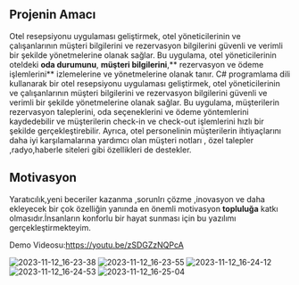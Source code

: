 ## Projenin Amacı 
Otel resepsiyonu uygulaması geliştirmek, otel yöneticilerinin ve çalışanlarının müşteri bilgilerini ve rezervasyon bilgilerini güvenli ve verimli bir şekilde yönetmelerine olanak sağlar. Bu uygulama, otel yöneticilerinin oteldeki **oda durumunu**, **müşteri bilgilerini**,** rezervasyon ve ödeme işlemlerini** izlemelerine ve yönetmelerine olanak tanır.
C# programlama dili kullanarak bir otel resepsiyonu uygulaması geliştirmek, otel yöneticilerinin ve çalışanlarının müşteri bilgilerini ve rezervasyon bilgilerini güvenli ve verimli bir şekilde yönetmelerine olanak sağlar. Bu uygulama, müşterilerin rezervasyon taleplerini, oda seçeneklerini ve ödeme yöntemlerini kaydedebilir ve müşterilerin check-in ve check-out işlemlerini hızlı bir şekilde gerçekleştirebilir. Ayrıca, otel personelinin müşterilerin ihtiyaçlarını daha iyi karşılamalarına yardımcı olan müşteri notları , özel talepler ,radyo,haberle siteleri  gibi özellikleri de destekler.

## Motivasyon
Yaratıcılık,yeni beceriler kazanma ,sorunlrı çözme ,inovasyon  ve daha ekleyecek bir çok özelliğin yanında en önemli  motivasyon **topluluğa** katkı olmasıdır.İnsanların konforlu bir hayat sunması için  bu yazılımı gerçekleştirmekteyim. 




Demo Videosu:https://youtu.be/zSDGZzNQPcA



![2023-11-12_16-23-38](https://github.com/SevimBusraGul78/Otel-kay-t-personel/assets/116757374/ef3f3edb-b4d3-43f5-9851-114ca07dc190)
![2023-11-12_16-23-55](https://github.com/SevimBusraGul78/Otel-kay-t-personel/assets/116757374/2fb7f49b-46c0-4787-8875-76fbf36e49de)
![2023-11-12_16-24-12](https://github.com/SevimBusraGul78/Otel-kay-t-personel/assets/116757374/201142ce-c822-40cb-a05a-2f8b1d981dc3)
![2023-11-12_16-24-53](https://github.com/SevimBusraGul78/Otel-kay-t-personel/assets/116757374/9ebb14b6-9771-49c5-9904-c0aa1c310852)
![2023-11-12_16-25-04](https://github.com/SevimBusraGul78/Otel-kay-t-personel/assets/116757374/c2c33b70-bda4-4b69-8d2d-17a729aeb621)




